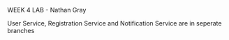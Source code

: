 WEEK 4 LAB - Nathan Gray

User Service, Registration Service and Notification Service are in seperate branches

